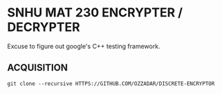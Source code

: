 # SNHU MAT 230 ENCRYPTER / DECRYPTER

Excuse to figure out google's C++ testing framework. 

## ACQUISITION

`git clone --recursive HTTPS://GITHUB.COM/OZZADAR/DISCRETE-ENCRYPTOR`